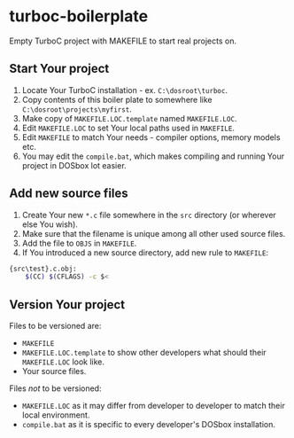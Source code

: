 # turboc-boilerplate
Empty TurboC project with MAKEFILE to start real projects on.

## Start Your project

1. Locate Your TurboC installation - ex. `C:\dosroot\turboc`.
2. Copy contents of this boiler plate to somewhere like `C:\dosroot\projects\myfirst`.
3. Make copy of `MAKEFILE.LOC.template` named `MAKEFILE.LOC`.
4. Edit `MAKEFILE.LOC` to set Your local paths used in `MAKEFILE`.
5. Edit `MAKEFILE` to match Your needs - compiler options, memory models etc.
5. You may edit the `compile.bat`, which makes compiling and running Your project in DOSbox lot easier.

## Add new source files

1. Create Your new `*.c` file somewhere in the `src` directory (or wherever else You wish).
2. Make sure that the filename is unique among all other used source files.
3. Add the file to `OBJS` in `MAKEFILE`.
4. If You introduced a new source directory, add new rule to `MAKEFILE`:
  ```sh
  {src\test}.c.obj:
      $(CC) $(CFLAGS) -c $<
  ```

## Version Your project

Files to be versioned are:
* `MAKEFILE`
* `MAKEFILE.LOC.template` to show other developers what should their `MAKEFILE.LOC` look like.
* Your source files.

Files *not* to be versioned:
* `MAKEFILE.LOC` as it may differ from developer to developer to match their local environment.
* `compile.bat` as it is specific to every developer's DOSbox installation.
